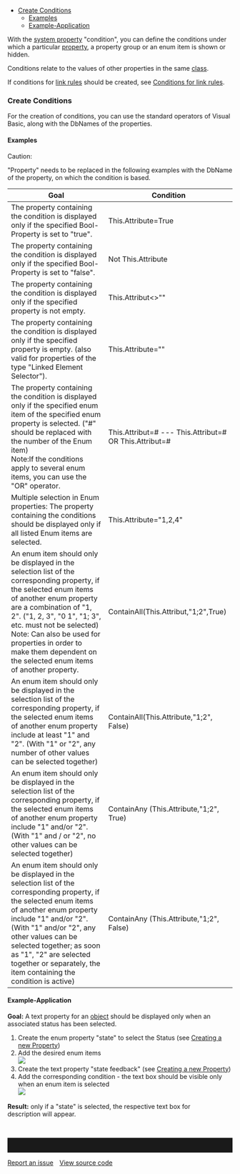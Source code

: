 -   [Create Conditions](#create-conditions)
    -   [Examples](#examples)
    -   [Example-Application](#example-application)


With the [system property](system-properties) "condition", you can
define the conditions under which a
particular [property](property-group-and-property), a property group or an
enum item is shown or hidden.

Conditions relate to the values of other properties in the
same [class](class).

If conditions for [link rules](link-rules) should be created,
see [Conditions for link rules](conditions-for-link-rules).

### Create Conditions

For the creation of conditions, you can use the standard operators of
Visual Basic, along with the DbNames of the properties.

#### Examples

<div class="warning">

Caution:

"Property" needs to be replaced in the following examples with the
DbName of the property, on which the condition is based.
  </div>
  

| Goal     | Condition    |
| ---------- | ---------- |
| The property containing the condition is displayed only if the specified Bool-Property is set to "true".     | This.Attribute=True      |
| The property containing the condition is displayed only if the specified Bool-Property is set to "false".       | 	Not This.Attribute      |
| The property containing the condition is displayed only if the specified property is not empty.      | This.Attribut<>""     |
| The property containing the condition is displayed only if the specified property is empty. (also valid for properties of the type "Linked Element Selector").      | This.Attribute=""       |
| The property containing the condition is displayed only if the specified enum item of the specified enum property is selected. ("#" should be replaced with the number of the Enum item)  <div class="info"> Note:If the conditions apply to several enum items, you can use the "OR" operator.</div>       | This.Attribut=#                                                            ---                 This.Attribut=# OR This.Attribut=#       |
| Multiple selection in Enum properties: The property containing the conditions should be displayed only if all listed Enum items are selected.       | This.Attribute="1,2,4"       |
| An enum item should only be displayed in the selection list of the corresponding property, if the selected enum items of another enum property are a combination of "1, 2". ("1, 2, 3", "0 1", "1; 3", etc. must not be selected)  <div class="info">Note: Can also be used for properties in order to make them dependent on the selected enum items of another property.</div>       | ContainAll(This.Attribut,"1;2",True)      |
| An enum item should only be displayed in the selection list of the corresponding property, if the selected enum items of another enum property include at least "1" and "2". (With "1" or "2", any number of other values can be selected together)     | ContainAll(This.Attribute,"1;2", False)       |
| An enum item should only be displayed in the selection list of the corresponding property, if the selected enum items of another enum property include "1" and/or "2". (With "1" and / or "2", no other values can be selected together)       | ContainAny (This.Attribute,"1;2", True)       |
| An enum item should only be displayed in the selection list of the corresponding property, if the selected enum items of another enum property include "1" and/or "2". (With "1" and/or "2", any other values can be selected together; as soon as "1", "2" are selected together or separately, the item containing the condition is active)       | ContainAny (This.Attribute,"1;2", False)      |




#### Example-Application

**Goal:** A text property for an [object](object) should be displayed
only when an associated status has been selected.

1.  Create the enum property "state" to select the Status (see [Creating
    a new Property](creating-a-new-property))
2.  Add the desired enum items  
    ![](//images.ctfassets.net/utx1h0gfm1om/16pHhz55vWKu44c6AQQoMk/dc8bb4a8fdaef46b10a02435431a3037/329334.png)
3.  Create the text property "state feedback" (see [Creating a new
    Property](creating-a-new-property))
4.  Add the corresponding condition - the text box should be visible
    only when an enum item is selected  
    ![](//images.ctfassets.net/utx1h0gfm1om/3viWQDtbj2ASKu24yQ8yIS/e044c1dc0e9030c296b16fb0cb3726f1/329336.png)

**Result:** only if a "state" is selected, the respective text box for
description will appear.

 
<hr style="padding-top:2rem" />
<a href="https://github.com/process4/docs/issues" target="_blank" class="bgw btn btn-primary btn-lg shadow-sm">Report an issue</a>
<a href="https://github.com/process4/docs" target="_blank" class="bgw btn btn-primary btn-lg shadow-sm" style="margin-left:10px;">View source code</a>